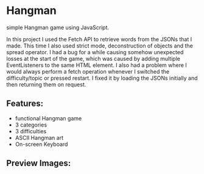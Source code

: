 # Hangman

simple Hangman game using JavaScript.
<br>

In this project I used the Fetch API to retrieve words from the JSONs that I made.
This time I also used strict mode, deconstruction of objects and the spread operator.
I had a bug for a while causing somehow unexpected losses at the start of the game, which was caused by adding multiple EventListeners to the same HTML element.
I also had a problem where I would always perform a fetch operation whenever I switched the difficulty/topic or pressed restart. I fixed it by loading the JSONs initially and then returning them on request.

## Features:
- functional Hangman game
- 3 categories
- 3 difficulties
- ASCII Hangman art
- On-screen Keyboard

## Preview Images:

